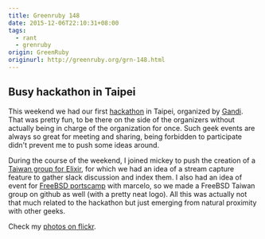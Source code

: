 ```yaml
---
title: Greenruby 148
date: 2015-12-06T22:10:31+08:00
tags:
  - rant
  - grenruby
origin: GreenRuby
originurl: http://greenruby.org/grn-148.html
---
```

## Busy hackathon in Taipei

This weekend we had our first [hackathon][hackathon] in Taipei, organized by
[Gandi][gandi]. That was pretty fun, to be there on the side of the organizers
without actually being in charge of the organization for once. Such geek
events are always so great for meeting and sharing, being forbidden to
participate didn't prevent me to push some ideas around.

During the course of the weekend, I joined mickey to push the creation of a
[Taiwan group for Elixir][elixirtw], for which we had an idea of a stream
capture feature to gather slack discussion and index them. I also had an idea
of event for [FreeBSD portscamp][portscamp] with marcelo, so we made a FreeBSD
Taiwan group on github as well (with a pretty neat logo). All this was
actually not that much related to the hackathon but just emerging from natural
proximity with other geeks.

Check my [photos on flickr][photos].

[hackathon]: http://hackathon.taipei/en.html
[gandi]: http://gandi.net
[elixirtw]: https://github.com/elixirtw/elixir_tw
[portscamp]: https://github.com/FreeBSDTaiwan/portscamp
[photos]: https://www.flickr.com/photos/43946968@N07/albums/72157661448405060
